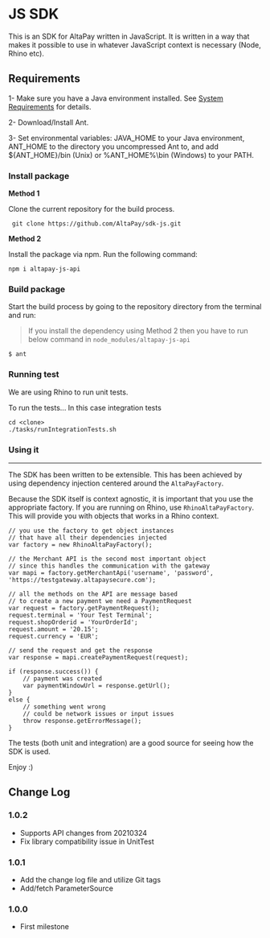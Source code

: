 JS SDK
======

This is an SDK for AltaPay written in JavaScript. It is written in a way that makes it possible to use in whatever JavaScript context is necessary (Node, Rhino etc).

## Requirements

1- Make sure you have a Java environment installed. See [System Requirements](https://ant.apache.org/manual/install.html#sysrequirements) for details.

2- Download/Install Ant.

3- Set environmental variables: JAVA_HOME to your Java environment, ANT_HOME to the directory you uncompressed Ant to, and add ${ANT_HOME}/bin (Unix) or %ANT_HOME%\bin (Windows) to your PATH.

### Install package

**Method 1**

Clone the current repository for the build process.

``` git clone https://github.com/AltaPay/sdk-js.git```

**Method 2**

Install the package via npm. Run the following command:

``` npm i altapay-js-api ```

### Build package

Start the build process by going to the repository directory from the terminal and run:

> If you install the dependency using Method 2 then you have to run below command in `node_modules/altapay-js-api`

    $ ant


### Running test

We are using Rhino to run unit tests.

To run the tests... In this case integration tests

```
cd <clone>
./tasks/runIntegrationTests.sh
```

### Using it
--------

The SDK has been written to be extensible. This has been achieved by using dependency injection centered around the `AltaPayFactory`.

Because the SDK itself is context agnostic, it is important that you use the appropriate factory. If you are running on 
Rhino, use `RhinoAltaPayFactory`. This will provide you with objects that works in a Rhino context.

```
// you use the factory to get object instances
// that have all their dependencies injected
var factory = new RhinoAltaPayFactory();

// the Merchant API is the second most important object
// since this handles the communication with the gateway
var mapi = factory.getMerchantApi('username', 'password', 'https://testgateway.altapaysecure.com');

// all the methods on the API are message based
// to create a new payment we need a PaymentRequest
var request = factory.getPaymentRequest();
request.terminal = 'Your Test Terminal';
request.shopOrderid = 'YourOrderId';
request.amount = '20.15';
request.currency = 'EUR';

// send the request and get the response
var response = mapi.createPaymentRequest(request);

if (response.success()) {
	// payment was created
	var paymentWindowUrl = response.getUrl();
}
else {
	// something went wrong
	// could be network issues or input issues
	throw response.getErrorMessage();
}
```

The tests (both unit and integration) are a good source for seeing how the SDK is used.

Enjoy :)

## Change Log

### 1.0.2

- Supports API changes from 20210324
- Fix library compatibility issue in UnitTest

### 1.0.1

- Add the change log file and utilize Git tags
- Add/fetch ParameterSource 

### 1.0.0

- First milestone
